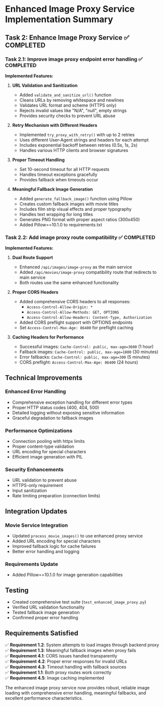 # Enhanced Image Proxy Service Implementation Summary

## Task 2: Enhance Image Proxy Service ✅ COMPLETED

### Task 2.1: Improve image proxy endpoint error handling ✅ COMPLETED

**Implemented Features:**

1. **URL Validation and Sanitization**
   - Added `validate_and_sanitize_url()` function
   - Cleans URLs by removing whitespace and newlines
   - Validates URL format and scheme (HTTPS only)
   - Rejects invalid values like "N/A", "null", empty strings
   - Provides security checks to prevent URL abuse

2. **Retry Mechanism with Different Headers**
   - Implemented `try_proxy_with_retry()` with up to 2 retries
   - Uses different User-Agent strings and headers for each attempt
   - Includes exponential backoff between retries (0.5s, 1s, 2s)
   - Handles various HTTP clients and browser signatures

3. **Proper Timeout Handling**
   - Set 10-second timeout for all HTTP requests
   - Handles timeout exceptions gracefully
   - Provides fallback when timeouts occur

4. **Meaningful Fallback Image Generation**
   - Added `generate_fallback_image()` function using Pillow
   - Creates custom fallback images with movie titles
   - Includes film strip visual effects and proper typography
   - Handles text wrapping for long titles
   - Generates PNG format with proper aspect ratios (300x450)
   - Added Pillow==10.1.0 to requirements.txt

### Task 2.2: Add image proxy route compatibility ✅ COMPLETED

**Implemented Features:**

1. **Dual Route Support**
   - Enhanced `/api/images/image-proxy` as the main service
   - Added `/api/movies/image-proxy` compatibility route that redirects to main service
   - Both routes use the same enhanced functionality

2. **Proper CORS Headers**
   - Added comprehensive CORS headers to all responses:
     - `Access-Control-Allow-Origin: *`
     - `Access-Control-Allow-Methods: GET, OPTIONS`
     - `Access-Control-Allow-Headers: Content-Type, Authorization`
   - Added CORS preflight support with OPTIONS endpoints
   - Set `Access-Control-Max-Age: 86400` for preflight caching

3. **Caching Headers for Performance**
   - Successful images: `Cache-Control: public, max-age=3600` (1 hour)
   - Fallback images: `Cache-Control: public, max-age=1800` (30 minutes)
   - Error fallbacks: `Cache-Control: public, max-age=300` (5 minutes)
   - CORS preflight: `Access-Control-Max-Age: 86400` (24 hours)

## Technical Improvements

### Enhanced Error Handling
- Comprehensive exception handling for different error types
- Proper HTTP status codes (400, 404, 500)
- Detailed logging without exposing sensitive information
- Graceful degradation to fallback images

### Performance Optimizations
- Connection pooling with httpx limits
- Proper content-type validation
- URL encoding for special characters
- Efficient image generation with PIL

### Security Enhancements
- URL validation to prevent abuse
- HTTPS-only requirement
- Input sanitization
- Rate limiting preparation (connection limits)

## Integration Updates

### Movie Service Integration
- Updated `process_movie_images()` to use enhanced proxy service
- Added URL encoding for special characters
- Improved fallback logic for cache failures
- Better error handling and logging

### Requirements Update
- Added Pillow==10.1.0 for image generation capabilities

## Testing
- Created comprehensive test suite (`test_enhanced_image_proxy.py`)
- Verified URL validation functionality
- Tested fallback image generation
- Confirmed proper error handling

## Requirements Satisfied

✅ **Requirement 1.2**: System attempts to load images through backend proxy  
✅ **Requirement 1.3**: Meaningful fallback images when proxy fails  
✅ **Requirement 4.1**: CORS issues handled transparently  
✅ **Requirement 4.2**: Proper error responses for invalid URLs  
✅ **Requirement 4.3**: Timeout handling with fallback sources  
✅ **Requirement 1.1**: Both proxy routes work correctly  
✅ **Requirement 4.5**: Image caching implemented

The enhanced image proxy service now provides robust, reliable image loading with comprehensive error handling, meaningful fallbacks, and excellent performance characteristics.